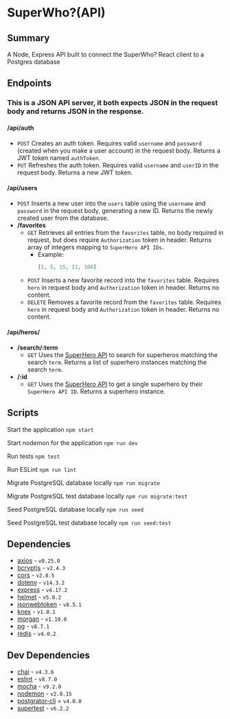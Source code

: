 # SuperWho?(API)

## Summary

A Node, Express API built to connect the SuperWho? React client to a Postgres database

## Endpoints

### This is a JSON API server, it both expects JSON in the request body and returns JSON in the response.

#### /api/auth

- `POST` Creates an auth token. Requires valid `username` and `password` (created when you make a user account) in the request body. Returns a JWT token named `authToken`.
- `PUT` Refreshes the auth token. Requires valid `username` and `userID` in the request body. Returns a new JWT token.

#### /api/users

- `POST` Inserts a new user into the `users` table using the `username` and `password` in the request body, generating a new ID. Returns the newly created user from the database.
- **/favorites**
  - `GET` Retrieves all entries from the `favorites` table, no body required in request, but does require `Authorization` token in header. Returns array of integers mapping to `SuperHero API IDs`.
    - Example:
      ```json
      [1, 5, 15, 21, 104]
      ```
  - `POST` Inserts a new favorite record into the `favorites` table. Requires `hero` in request body and `Authorization` token in header. Returns no content.
  - `DELETE` Removes a favorite record from the `favorites` table. Requires `hero` in request body and `Authorization` token in header. Returns no content.

#### /api/heros/

- **/search/:term**
  - `GET` Uses the [SuperHero API](https://superheroapi.com/) to search for superheros matching the search `term`. Returns a list of superhero instances matching the search `term`.
- **/:id**
  - `GET` Uses the [SuperHero API](https://superheroapi.com/) to get a single superhero by their `SuperHero API ID`. Returns a superhero instance.

## Scripts

Start the application `npm start`

Start nodemon for the application `npm run dev`

Run tests `npm test`

Run ESLint `npm run lint`

Migrate PostgreSQL database locally `npm run migrate`

Migrate PostgreSQL test database locally `npm run migrate:test`

Seed PostgreSQL database locally `npm run seed`

Seed PostgreSQL test database locally `npm run seed:test`

## Dependencies

- [axios](https://www.npmjs.com/package/axios) - `v0.25.0`
- [bcryptjs](https://www.npmjs.com/package/bcryptjs) - `v2.4.3`
- [cors](https://www.npmjs.com/package/cors) - `v2.8.5`
- [dotenv](https://www.npmjs.com/package/dotenv) - `v14.3.2`
- [express](https://www.npmjs.com/package/express) - `v4.17.2`
- [helmet](https://www.npmjs.com/package/helmet) - `v5.0.2`
- [jsonwebtoken](https://www.npmjs.com/package/jsonwebtoken) - `v8.5.1`
- [knex](https://www.npmjs.com/package/knex) - `v1.0.1`
- [morgan](https://www.npmjs.com/package/morgan) - `v1.10.0`
- [pg](https://www.npmjs.com/package/pg) - `v8.7.1`
- [redis](https://www.npmjs.com/package/redis) - `v4.0.2`

## Dev Dependencies

- [chai](https://www.npmjs.com/package/chai) - `v4.3.6`
- [eslint](https://www.npmjs.com/package/eslint) - `v8.7.0`
- [mocha](https://www.npmjs.com/package/mocha) - `v9.2.0`
- [nodemon](https://www.npmjs.com/package/nodemon) - `v2.0.15`
- [postgrator-cli](https://www.npmjs.com/package/postgrator-cli) = `v4.0.0`
- [supertest](https://www.npmjs.com/package/supertest) - `v6.2.2`
